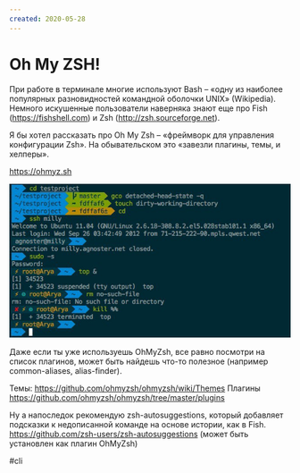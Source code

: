 ```yaml
---
created: 2020-05-28
---
```


# Oh My ZSH!

При работе в терминале многие используют Bash – «одну из наиболее популярных разновидностей командной оболочки UNIX» (Wikipedia).
Немного искушенные пользователи наверняка знают еще про Fish (https://fishshell.com) и Zsh (http://zsh.sourceforge.net).

Я бы хотел рассказать про Oh My Zsh – «фреймворк для управления конфигурации Zsh».
На обывательском это «завезли плагины, темы, и хелперы».

https://ohmyz.sh

![OhMyZsh screenshot](ohmyzsh.jpeg "OhMyZsh screenshot")

Даже если ты уже используешь OhMyZsh, все равно посмотри на список плагинов, может быть найдешь что-то полезное (например common-aliases, alias-finder).

Темы: https://github.com/ohmyzsh/ohmyzsh/wiki/Themes
Плагины https://github.com/ohmyzsh/ohmyzsh/tree/master/plugins

Ну а напоследок рекомендую zsh-autosuggestions, который добавляет подсказки к недописанной команде на основе истории, как в Fish.  
https://github.com/zsh-users/zsh-autosuggestions
(может быть установлен как плагин OhMyZsh)

#cli
